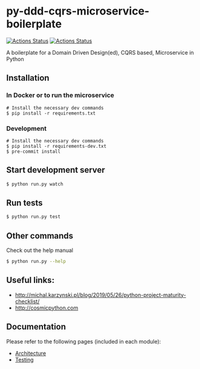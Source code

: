 # py-ddd-cqrs-microservice-boilerplate

[![Actions Status](https://github.com/nicfix/py-ddd-cqrs-microservice-boilerplate/workflows/quality/badge.svg)](https://github.com/nicfix/py-ddd-cqrs-microservice-boilerplate/actions)
[![Actions Status](https://github.com/nicfix/py-ddd-cqrs-microservice-boilerplate/workflows/tests/badge.svg)](https://github.com/nicfix/py-ddd-cqrs-microservice-boilerplate/actions)

A boilerplate for a Domain Driven Design(ed), CQRS based, Microservice in Python

## Installation

### In Docker or to run the microservice

```
# Install the necessary dev commands
$ pip install -r requirements.txt
```

### Development

```
# Install the necessary dev commands
$ pip install -r requirements-dev.txt
$ pre-commit install
```

## Start development server

```bash
$ python run.py watch
```

## Run tests

```bash
$ python run.py test
```

## Other commands

Check out the help manual

```bash
$ python run.py --help
```

## Useful links:

* http://michal.karzynski.pl/blog/2019/05/26/python-project-maturity-checklist/
* http://cosmicpython.com

## Documentation

Please refer to the following pages (included in each module):

* [Architecture](./docs/Architecture.md)
* [Testing](tests/README.md)
